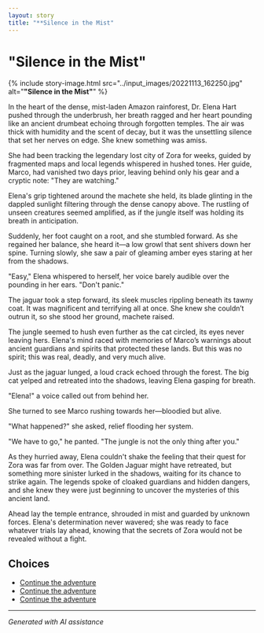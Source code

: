 ```yaml
---
layout: story
title: "**Silence in the Mist"
---
```


# **"Silence in the Mist"**

{% include story-image.html src="../input_images/20221113_162250.jpg" alt="**"Silence in the Mist"**" %}

In the heart of the dense, mist-laden Amazon rainforest, Dr. Elena Hart pushed through the underbrush, her breath ragged and her heart pounding like an ancient drumbeat echoing through forgotten temples. The air was thick with humidity and the scent of decay, but it was the unsettling silence that set her nerves on edge. She knew something was amiss.

She had been tracking the legendary lost city of Zora for weeks, guided by fragmented maps and local legends whispered in hushed tones. Her guide, Marco, had vanished two days prior, leaving behind only his gear and a cryptic note: "They are watching."

Elena's grip tightened around the machete she held, its blade glinting in the dappled sunlight filtering through the dense canopy above. The rustling of unseen creatures seemed amplified, as if the jungle itself was holding its breath in anticipation.

Suddenly, her foot caught on a root, and she stumbled forward. As she regained her balance, she heard it—a low growl that sent shivers down her spine. Turning slowly, she saw a pair of gleaming amber eyes staring at her from the shadows.

"Easy," Elena whispered to herself, her voice barely audible over the pounding in her ears. "Don't panic."

The jaguar took a step forward, its sleek muscles rippling beneath its tawny coat. It was magnificent and terrifying all at once. She knew she couldn’t outrun it, so she stood her ground, machete raised.

The jungle seemed to hush even further as the cat circled, its eyes never leaving hers. Elena's mind raced with memories of Marco’s warnings about ancient guardians and spirits that protected these lands. But this was no spirit; this was real, deadly, and very much alive.

Just as the jaguar lunged, a loud crack echoed through the forest. The big cat yelped and retreated into the shadows, leaving Elena gasping for breath.

"Elena!" a voice called out from behind her.

She turned to see Marco rushing towards her—bloodied but alive.

"What happened?" she asked, relief flooding her system.

"We have to go," he panted. "The jungle is not the only thing after you."

As they hurried away, Elena couldn't shake the feeling that their quest for Zora was far from over. The Golden Jaguar might have retreated, but something more sinister lurked in the shadows, waiting for its chance to strike again. The legends spoke of cloaked guardians and hidden dangers, and she knew they were just beginning to uncover the mysteries of this ancient land.

Ahead lay the temple entrance, shrouded in mist and guarded by unknown forces. Elena's determination never wavered; she was ready to face whatever trials lay ahead, knowing that the secrets of Zora would not be revealed without a fight.


## Choices

* [Continue the adventure](./463893960_8751402418287450_1246655841173803972_n)
* [Continue the adventure](./B0BW23BXYN.01.S001.LXXXXXXX)
* [Continue the adventure](./20221014_111722)


---
*Generated with AI assistance*
